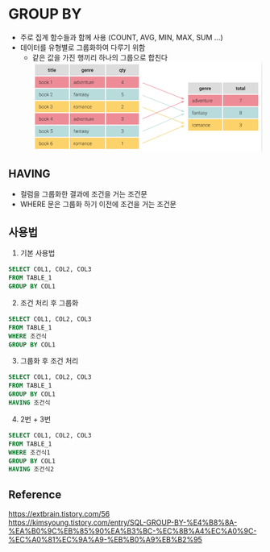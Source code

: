 # GROUP BY
- 주로 집계 함수들과 함께 사용 (COUNT, AVG, MIN, MAX, SUM ...)
- 데이터를 유형별로 그룹화하여 다루기 위함
    - 같은 값을 가진 행끼리 하나의 그룹으로 합친다
![GROUP BY](../../Image/SQL/GROUPBY.PNG)

## HAVING
- 컬럼을 그룹화한 결과에 조건을 거는 조건문
- WHERE 문은 그룹화 하기 이전에 조건을 거는 조건문

## 사용법
1. 기본 사용법
```SQL
SELECT COL1, COL2, COL3
FROM TABLE_1
GROUP BY COL1
```
2. 조건 처리 후 그룹화
```SQL
SELECT COL1, COL2, COL3
FROM TABLE_1
WHERE 조건식
GROUP BY COL1
```
3. 그룹화 후 조건 처리
```SQL
SELECT COL1, COL2, COL3
FROM TABLE_1
GROUP BY COL1
HAVING 조건식
```
4. 2번 + 3번
```SQL
SELECT COL1, COL2, COL3
FROM TABLE_1
WHERE 조건식1
GROUP BY COL1
HAVING 조건식2
```

## Reference
https://extbrain.tistory.com/56  
https://kimsyoung.tistory.com/entry/SQL-GROUP-BY-%E4%B8%8A-%EA%B0%9C%EB%85%90%EA%B3%BC-%EC%8B%A4%EC%A0%9C-%EC%A0%81%EC%9A%A9-%EB%B0%A9%EB%B2%95